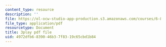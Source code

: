 ```yaml
---
content_type: resource
description: ''
file: https://ol-ocw-studio-app-production.s3.amazonaws.com/courses/6-890-algorithmic-lower-bounds-fun-with-hardness-proofs-fall-2014/4972dfb6839046b37f8319c65cbd1b84_x-Ik9YAFAPo.pdf
file_type: application/pdf
resourcetype: Document
title: 3play pdf file
uid: 4972dfb6-8390-46b3-7f83-19c65cbd1b84
---
```

